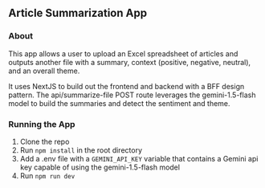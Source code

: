 ## Article Summarization App

### About

This app allows a user to upload an Excel spreadsheet of articles and outputs another file with a summary, context (positive, negative, neutral), and an overall theme.

It uses NextJS to build out the frontend and backend with a BFF design pattern. The api/summarize-file POST route leverages the gemini-1.5-flash model to build the summaries and detect the sentiment and theme.

### Running the App

1. Clone the repo
2. Run `npm install` in the root directory
3. Add a .env file with a `GEMINI_API_KEY` variable that contains a Gemini api key capable of using the gemini-1.5-flash model
4. Run `npm run dev`
